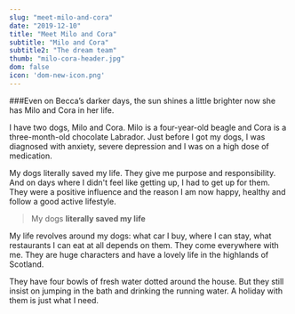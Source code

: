 ```yaml
---
slug: "meet-milo-and-cora"
date: "2019-12-10"
title: "Meet Milo and Cora"
subtitle: "Milo and Cora"
subtitle2: "The dream team"
thumb: "milo-cora-header.jpg"
dom: false
icon: 'dom-new-icon.png'
---
```


###Even on Becca’s darker days, the sun shines a little brighter now she has Milo and Cora in her life.

I have two dogs, Milo and Cora. Milo is a four-year-old beagle and Cora is a three-month-old chocolate Labrador. Just before I got my dogs, I was diagnosed with anxiety, severe depression and I was on a high dose of medication.

My dogs literally saved my life. They give me purpose and responsibility. And on days where I didn't feel like getting up, I had to get up for them. They were a positive influence and the reason I am now happy, healthy and follow a good active lifestyle.

> My dogs **literally saved my life**

My life revolves around my dogs: what car I buy, where I can stay, what restaurants I can eat at all depends on them. They come everywhere with me. They are huge characters and have a lovely life in the highlands of Scotland.

They have four bowls of fresh water dotted around the house. But they still insist on jumping in the bath and drinking the running water. A holiday with them is just what I need.